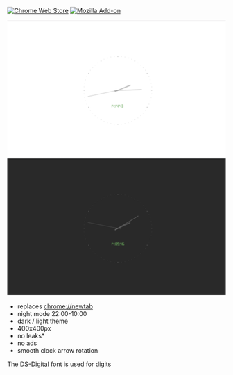 [![Chrome Web Store](https://img.shields.io/chrome-web-store/v/gmhgmhcpllcnkdcanccmglkfifiakfma)](https://chrome.google.com/webstore/detail/clock-extension/gmhgmhcpllcnkdcanccmglkfifiakfma)
[![Mozilla Add-on](https://img.shields.io/amo/v/clock-extension)](https://addons.mozilla.org/en-US/firefox/addon/clock-extension/)

![](screenshot.png)
![](screenshot1.png)

- replaces [chrome://newtab]()
- night mode 22:00-10:00
- dark / light theme
- 400x400px
- no leaks*
- no ads
- smooth clock arrow rotation

The [DS-Digital](https://www.dafont.com/ds-digital.font) font is used for digits
